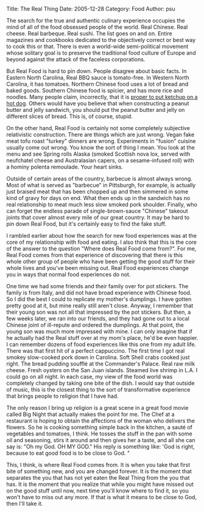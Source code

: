 Title: The Real Thing
Date: 2005-12-28
Category: Food
Author: psu

The search for the true and authentic culinary experience occupies the mind of all of the food obsessed people of the world. Real Chinese. Real cheese. Real barbeque. Real sushi. The list goes on and on. Entire magazines and cookbooks dedicated to the objectively correct or best way to cook this or that. There is even a world-wide semi-political movement whose solitary goal is to preserve the traditional food culture of Europe and beyond against the attack of the faceless corporations.

But Real Food is hard to pin down. People disagree about basic facts. In Eastern North Carolina, Real BBQ sauce is tomato-free. In Western North Carolina, it has tomatoes. Northern Chinese food uses a lot of bread and baked goods. Southern Chinese food is spicier, and has more rice and noodles. Many people claim, incorrectly, that it is <a href="http://mutable-states.com/hot-dog-rules.html">proper to put ketchup on a hot dog</a>. Others would have you believe that when constructing a peanut butter and jelly sandwich, you should put the peanut butter and jelly on different slices of bread. This is, of course, stupid.

On the other hand, Real Food is certainly not some completely subjective relativistic construction. There are things which are just wrong. Vegan fake meat tofu roast "turkey" dinners are wrong. Experiments in "fusion" cuisine usually come out wrong. You know the sort of thing I mean. You look at the menu and see Spring rolls Alaska (smoked Scottish nova lox, served with neufchatel cheese and Australasian capers, on a sesame-infused roll) with a hominy polenta remoulade. Your heart sinks.

Outside of certain areas of the country, barbecue is almost always wrong. Most of what is served as "barbecue" in Pittsburgh, for example, is actually just braised meat that has been chopped up and then simmered in some kind of gravy for days on end. What then ends up in the sandwich has no real relationship to meat much less slow smoked pork shoulder.
Finally, who can forget the endless parade of single-brown-sauce "Chinese" takeout joints that cover almost every mile of our great country. It may be hard to pin down Real Food, but it's certainly easy to find the fake stuff.

I rambled earlier about how the search for new food experiences was at the core of my relationship with food and eating. I also think that this is the core of the answer to the question "Where does Real Food come from?". For me, Real Food comes from that experience of discovering that there is this whole other group of people who have been getting the good stuff for their whole lives and you've been missing out. Real Food experiences change you in ways that normal food experiences do not.

One time we had some friends and their family over for pot stickers. The family is from Italy, and did not have broad experience with Chinese food. So I did the best I could to replicate my mother's dumplings. I have gotten pretty good at it, but mine really still aren't close. Anyway, I remember that their young son was not all that impressed by the pot stickers. But then, a few weeks later, we ran into our friends, and they had gone out to a local Chinese joint of ill-repute and ordered the dumplings. At that point, the young son was much more impressed with mine. I can only imagine that if he actually had the Real stuff over at my mom's place, he'd be even happier.
I can remember dozens of food experiences like this one from my adult life. There was that first hit of a perfect cappuccino. The first time I got real smokey slow-cooked pork down in Carolina. Soft Shell crabs cooked just right. The bread pudding soufflé at the Commander's Palace. Real raw milk cheese. Fresh oysters on the San Juan islands. Steamed live shrimp in L.A. I could go on all night. In each case, my view of the food world was completely changed by taking one bite of the dish. I would say that outside of music, this is the closest thing to the sort of transformative experience that brings people to religion that I have had.

The only reason I bring up religion is a great scene in a great food movie called Big Night that actually makes the point for me. The Chef at a restaurant is hoping to obtain the affections of the woman who delivers the flowers. So he is cooking something simple back in the kitchen, a sauté of vegetables and tomatoes, I think. He tosses the stuff in the pan with some oil and seasoning, stirs it around and then gives her a taste, and all she can say is: "Oh my God. OH MY GOD."
His reply is something like: 'God is right, because to eat good food is to be close to God. "

This, I think, is where Real Food comes from. It is when you take that first bite of something new, and you are changed forever. It is the moment that separates the you that has not yet eaten the Real Thing from the you that has. It is the moment that you realize that while you might have missed out on the good stuff until now, next time you'll know where to find it, so you won't have to miss out any more.
If that is what it means to be close to God, then I'll take it.